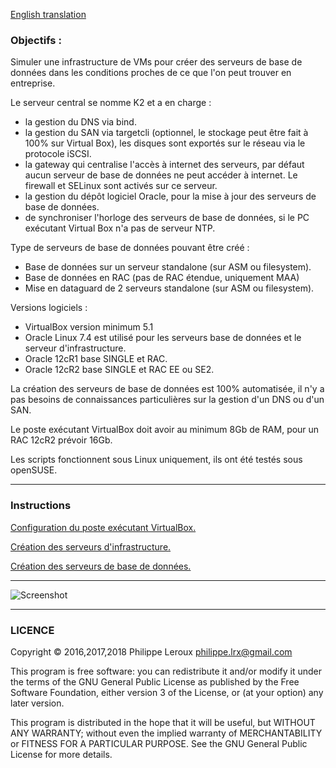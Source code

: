 [English translation](https://github.com/PhilippeLeroux/plescripts/wiki/english)

### Objectifs :
Simuler une infrastructure de VMs pour créer des serveurs de base de données
dans les conditions proches de ce que l'on peut trouver en entreprise.

Le serveur central se nomme K2 et a en charge :
- la gestion du DNS via bind.
- la gestion du SAN via targetcli (optionnel, le stockage peut être fait à 100% sur
Virtual Box), les disques sont exportés sur le réseau via le protocole iSCSI.
- la gateway qui centralise l'accès à internet des serveurs, par défaut aucun
serveur de base de données ne peut accéder à internet. Le firewall et SELinux sont
activés sur ce serveur.
- la gestion du dépôt logiciel Oracle, pour la mise à jour des serveurs de base de données.
- de synchroniser l'horloge des serveurs de base de données, si le PC exécutant
Virtual Box n'a pas de serveur NTP.

Type de serveurs de base de données pouvant être créé :
- Base de données sur un serveur standalone (sur ASM ou filesystem).
- Base de données en RAC (pas de RAC étendue, uniquement MAA)
- Mise en dataguard de 2 serveurs standalone (sur ASM ou filesystem).

Versions logiciels :
- VirtualBox version minimum 5.1
- Oracle Linux 7.4 est utilisé pour les serveurs base de données et le serveur d'infrastructure.
- Oracle 12cR1 base SINGLE et RAC.
- Oracle 12cR2 base SINGLE et RAC EE ou SE2.

La création des serveurs de base de données est 100% automatisée, il n'y a pas
besoins de connaissances particulières sur la gestion d'un DNS ou d'un SAN.

Le poste exécutant VirtualBox doit avoir au minimum 8Gb de RAM, pour un RAC 12cR2
prévoir 16Gb.

Les scripts fonctionnent sous Linux uniquement, ils ont été testés sous openSUSE.

--------------------------------------------------------------------------------

### Instructions

[Configuration du poste exécutant VirtualBox.](https://github.com/PhilippeLeroux/plescripts/wiki/Configuration-du-virtual-host)

[Création des serveurs d'infrastructure.](https://github.com/PhilippeLeroux/plescripts/wiki/Création-des-VMs-orclmaster-et-K2)

[Création des serveurs de base de données.](https://github.com/PhilippeLeroux/plescripts/wiki/Create-servers)

--------------------------------------------------------------------------------

![Screenshot](https://github.com/PhilippeLeroux/plescripts/wiki/virtualbox_manager.png)

--------------------------------------------------------------------------------

### LICENCE

Copyright © 2016,2017,2018 Philippe Leroux <philippe.lrx@gmail.com>

This program is free software: you can redistribute it and/or modify
it under the terms of the GNU General Public License as published by
the Free Software Foundation, either version 3 of the License, or
(at your option) any later version.

This program is distributed in the hope that it will be useful,
but WITHOUT ANY WARRANTY; without even the implied warranty of
MERCHANTABILITY or FITNESS FOR A PARTICULAR PURPOSE.  See the
GNU General Public License for more details.

